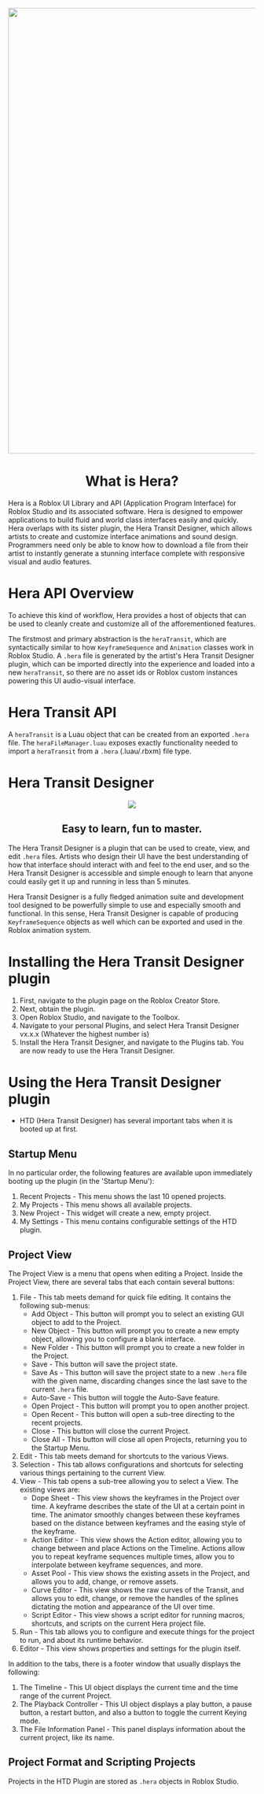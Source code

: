<p align="center">
  <img width="570" height="906" src="/assets/HeraTextLogoDarkMode.png" />
</p>

<div align="center">

# What is Hera?
</div>
Hera is a Roblox UI Library and API (Application Program Interface) for Roblox Studio and its associated software. Hera is designed to empower applications to build fluid and world class interfaces easily and quickly. Hera overlaps with its sister plugin, the Hera Transit Designer, which allows artists to create and customize interface animations and sound design. Programmers need only be able to know how to download a file from their artist to instantly generate a stunning interface complete with responsive visual and audio features.

# Hera API Overview
To achieve this kind of workflow, Hera provides a host of objects that can be used to cleanly create and customize all of the afforementioned features.

The firstmost and primary abstraction is the `heraTransit`, which are syntactically similar to how `KeyframeSequence` and `Animation` classes work in Roblox Studio. A `.hera` file is generated by the artist's Hera Transit Designer plugin, which can be imported directly into the experience and loaded into a new `heraTransit`, so there are no asset ids or Roblox custom instances powering this UI audio-visual interface.

# Hera Transit API
A `heraTransit` is a Luau object that can be created from an exported `.hera` file. The `heraFileManager.luau` exposes exactly functionality needed to import a `heraTransit` from a `.hera` (.luau/.rbxm) file type.

# Hera Transit Designer
<p align="center">
  <img src="/assets/HeraTransitDesignerLogo.png" />
</p>

<div align="center">

## Easy to learn, fun to master.
</div>

The Hera Transit Designer is a plugin that can be used to create, view, and edit `.hera` files. Artists who design their UI have the best understanding of how that interface should interact with and feel to the end user, and so the Hera Transit Designer is accessible and simple enough to learn that anyone could easily get it up and running in less than 5 minutes.

Hera Transit Designer is a fully fledged animation suite and development tool designed to be powerfully simple to use and especially smooth and functional. In this sense, Hera Transit Designer is capable of producing `KeyframeSequence` objects as well which can be exported and used in the Roblox animation system.

# Installing the Hera Transit Designer plugin
1. First, navigate to the plugin page on the Roblox Creator Store.
2. Next, obtain the plugin.
3. Open Roblox Studio, and navigate to the Toolbox.
4. Navigate to your personal Plugins, and select Hera Transit Designer vx.x.x (Whatever the highest number is)
5. Install the Hera Transit Designer, and navigate to the Plugins tab. You are now ready to use the Hera Transit Designer.

# Using the Hera Transit Designer plugin
- HTD (Hera Transit Designer) has several important tabs when it is booted up at first.

## Startup Menu
In no particular order, the following features are available upon immediately booting up the plugin (in the 'Startup Menu'):
1. Recent Projects - This menu shows the last 10 opened projects.
2. My Projects - This menu shows all available projects.
3. New Project - This widget will create a new, empty project.
4. My Settings - This menu contains configurable settings of the HTD plugin.

## Project View
The Project View is a menu that opens when editing a Project.
Inside the Project View, there are several tabs that each contain several buttons:
1. File - This tab meets demand for quick file editing. It contains the following sub-menus:
    - Add Object - This button will prompt you to select an existing GUI object to add to the Project.
    - New Object - This button will prompt you to create a new empty object, allowing you to configure a blank interface.
    - New Folder - This button will prompt you to create a new folder in the Project.
    - Save - This button will save the project state.
    - Save As - This button will save the project state to a new `.hera` file with the given name, discarding changes since the last save to the current `.hera` file.
    - Auto-Save - This button will toggle the Auto-Save feature.
    - Open Project - This button will prompt you to open another project.
    - Open Recent - This button will open a sub-tree directing to the recent projects.
    - Close - This button will close the current Project.
    - Close All - This button will close all open Projects, returning you to the Startup Menu.
2. Edit - This tab meets demand for shortcuts to the various Views.
3. Selection - This tab allows configurations and shortcuts for selecting various things pertaining to the current View.
4. View - This tab opens a sub-tree allowing you to select a View. The existing views are:
    - Dope Sheet - This view shows the keyframes in the Project over time. A keyframe describes the state of the UI at a certain point in time. The animator smoothly changes between these keyframes based on the distance between keyframes and the easing style of the keyframe.
    - Action Editor - This view shows the Action editor, allowing you to change between and place Actions on the Timeline. Actions allow you to repeat keyframe sequences multiple times, allow you to interpolate between keyframe sequences, and more.
    - Asset Pool - This view shows the existing assets in the Project, and allows you to add, change, or remove assets.
    - Curve Editor - This view shows the raw curves of the Transit, and allows you to edit, change, or remove the handles of the splines dictating the motion and appearance of the UI over time.
    - Script Editor - This view shows a script editor for running macros, shortcuts, and scripts on the current Hera project file.
5. Run - This tab allows you to configure and execute things for the project to run, and about its runtime behavior.
6. Editor - This view shows properties and settings for the plugin itself.

In addition to the tabs, there is a footer window that usually displays the following:
1. The Timeline - This UI object displays the current time and the time range of the current Project.
2. The Playback Controller - This UI object displays a play button, a pause button, a restart button, and also a button to toggle the current Keying mode.
3. The File Information Panel - This panel displays information about the current project, like its name.

## Project Format and Scripting Projects
Projects in the HTD Plugin are stored as `.hera` objects in Roblox Studio.
